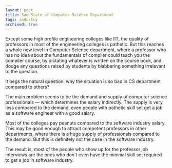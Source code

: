 ```yaml
---
layout: post
title: Sad State of Computer Science Department
tags: industry
archived: true
---
```


Except some high profile engineering colleges like IIT, the quality of
professors in most of the engineering colleges is pathetic. But this
reaches a whole new level in Computer Science department, where a
professor who has no idea about the fundamentals of compiler could
teach you the compiler course, by dictating whatever is written on the
course book, and dodge any questions raised by students by blabbering
something irrelevant to the question.

It begs the natural question: why the situation is so bad in CS
department compared to others?

The main problem seems to be the demand and supply of computer science
professionals — which determines the salary indirectly. The supply is
very less compared to the demand, even people with pathetic skill set
get a job as a software engineer with a good salary.

Most of the colleges pay peanuts compared to the software industry
salary. This may be good enough to attract competent professors in
other departments, where there is a huge supply of professionals
compared to the demand. But this is definitely not the case in the
software industry.

The result is, most of the people who show up for the professor job
interviews are the ones who don't even have the minimal skill set
required to get a job in software industry.
